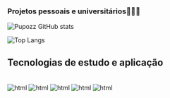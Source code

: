### Projetos pessoais e universitários🙋🏻‍♂️


![Pupozz GitHub stats](https://github-readme-stats.vercel.app/api?username=Pupozz&_show_icons=true&theme=radical)

![Top Langs](https://github-readme-stats.vercel.app/api/top-langs/?username=Pupozz&_hide_progress=true)

## Tecnologias de estudo e aplicação 

<div style="display: inline_block"><br/>
<img align="center" alt="html" src="https://img.shields.io/badge/HTML-239120?style=for-the-badge&logo=html5&logoColor=white" />
<img align="center" alt="html" src="https://img.shields.io/badge/Python-14354C?style=for-the-badge&logo=python&logoColor=white" />
<img align="center" alt="html" src="https://img.shields.io/badge/JavaScript-F7DF1E?style=for-the-badge&logo=javascript&logoColor=black" />
<img align="center" alt="html" src="https://img.shields.io/badge/CSS-239120?&style=for-the-badge&logo=css3&logoColor=white" />
<img align="center" alt="html" src="https://img.shields.io/badge/C-00599C?style=for-the-badge&logo=c&logoColor=white" />
</div>
